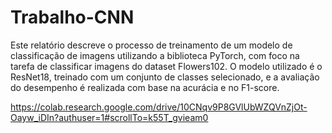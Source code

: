 # Trabalho-CNN
Este relatório descreve o processo de treinamento de um modelo de classificação de imagens utilizando a biblioteca PyTorch, com foco na tarefa de classificar imagens do dataset Flowers102. O modelo utilizado é o ResNet18, treinado com um conjunto de classes selecionado, e a avaliação do desempenho é realizada com base na acurácia e no F1-score.

https://colab.research.google.com/drive/10CNqv9P8GVlUbWZQVnZjOt-Oayw_iDIn?authuser=1#scrollTo=k55T_gvieam0
